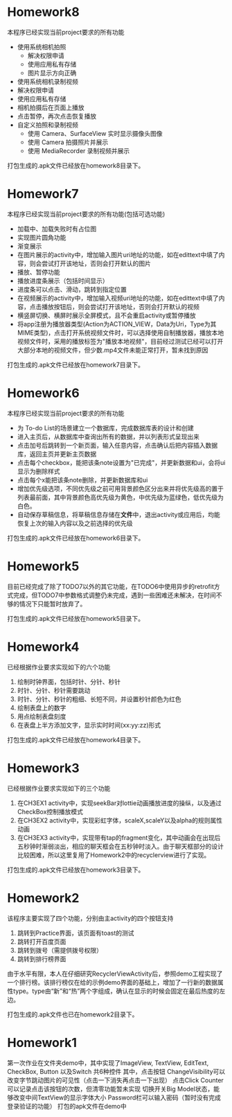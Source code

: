 # Homework8

本程序已经实现当前project要求的所有功能

* 使⽤系统相机拍照
  * 解决权限申请
  * 使⽤应⽤私有存储
  * 图⽚显示⽅向正确
*  使⽤系统相机录制视频
  * 解决权限申请
  * 使⽤应⽤私有存储
  * 相机拍摄后在⻚⾯上播放
  * 点击暂停，再次点击恢复播放
* ⾃定义拍照和录制视频
  * 使⽤ Camera、SurfaceView 实时显示摄像头图像
  * 使⽤ Camera 拍摄照⽚并展示
  * 使⽤ MediaRecorder 录制视频并展示

打包生成的.apk文件已经放在homework8目录下。

# Homework7

本程序已经实现当前project要求的所有功能(包括可选功能)

* 加载中、加载失败时有占位图
* 实现图片圆角功能
* 渐变展示
* 在图片展示的activity中，增加输入图片uri地址的功能，如在edittext中填了内容，则会尝试打开该地址，否则会打开默认的图片
* 播放、暂停功能
* 播放进度条展示（包括时间显示）
* 进度条可以点击、滑动，跳转到指定位置
* 在视频展示的activity中，增加输入视频uri地址的功能，如在edittext中填了内容，点击播放按钮后，则会尝试打开该地址，否则会打开默认的视频
* 横竖屏切换、横屏时展示全屏模式，且不会重启activity或暂停播放
* 将app注册为播放器类型(Action为ACTION_VIEW，Data为Uri，Type为其MIME类型)，点击打开系统视频⽂件时，可以选择使⽤⾃制播放器，播放本地视频文件时，采用的播放标签为"播放本地视频"，目前经过测试已经可以打开大部分本地的视频文件，但少数.mp4文件未能正常打开，暂未找到原因

打包生成的.apk文件已经放在homework7目录下。

# Homework6

本程序已经实现当前project要求的所有功能

* 为 To-do List的场景建立一个数据库，完成数据库表的设计和创建
* 进入主页后，从数据库中查询出所有的数据，并以列表形式呈现出来
* 点击加号后跳转到一个新页面，输入任意内容，点击确认后把内容插入数据库，返回主页并更新主页数据
* 点击每个checkbox，能把该条note设置为"已完成"，并更新数据和ui，会将ui显示为删除样式
* 点击每个x能把该条note删除，并更新数据库和ui
* 增加优先级选项，不同优先级之前可用背景颜色区分出来并将优先级高的置于列表最前面，其中背景颜色高优先级为黄色，中优先级为蓝绿色，低优先级为白色。
* 自动保存草稿信息，将草稿信息存储在**文件**中，退出activity或应用后，均能恢复上次的输入内容以及之前选择的优先级

打包生成的.apk文件已经放在homework6目录下。

# Homework5

目前已经完成了除了TODO7以外的其它功能，在TODO6中使用异步的retrofit方式完成，但TODO7中参数格式调整仍未完成，遇到一些困难还未解决，在时间不够的情况下只能暂时放弃了。

打包生成的.apk文件已经放在homework5目录下。

# Homework4

已经根据作业要求实现如下的六个功能

1. 绘制时钟界面，包括时针、分针、秒针
2. 时针、分针、秒针需要跳动
3. 时针、分针、秒针的粗细、长短不同，并设置秒针颜色为红色
4. 绘制表盘上的数字
5. 用点绘制表盘刻度
6. 在表盘上半方添加文字，显示实时时间(xx:yy:zz)形式

打包生成的.apk文件已经放在homework4目录下。

# Homework3

已经根据作业要求实现如下的三个功能

1. 在CH3EX1 activity中，实现seekBar对lottie动画播放进度的操纵，以及通过CheckBox控制播放模式
2. 在CH3EX2 activity中，实现彩虹字体，scaleX,scaleY以及alpha的规则属性动画
3. 在CH3EX3 activity中，实现带有tap的fragment变化，其中动画会在出现后五秒钟时渐弱淡出，相应的聊天框会在五秒钟时淡入。由于聊天框部分的设计比较困难，所以这里复用了Homework2中的recyclerview进行了实现。

打包生成的.apk文件已经放在homework3目录下。

# Homework2

该程序主要实现了四个功能，分别由主activity的四个按钮支持

1. 跳转到Practice界面，该页面有toast的测试
2. 跳转打开百度页面
3. 跳转到拨号（需提供拨号权限）
4. 跳转到排行榜界面

由于水平有限，本人在仔细研究RecyclerViewActivity后，参照demo工程实现了一个排行榜。该排行榜仅在给的示例demo界面的基础上，增加了一行新的数据属性type。type由“新”和“热”两个字组成，确认在显示的时候会固定在最后热度的左边。

打包生成的.apk文件也已在homework2目录下。

# Homework1

第一次作业在文件夹demo中，其中实现了ImageView, TextView, EditText, CheckBox, Button 以及Switch 共6种控件
其中，点击按钮 ChangeVisibility可以改变字节跳动图片的可见性（点击一下消失再点击一下出现）
点击Click Counter可以记录点击该按钮的次数，但清零功能暂未实现
切换开关Big Model状态，能够改变中间TextView的显示字体大小
Password栏可以输入密码（暂时没有完成登录验证的功能）
打包的apk文件在demo中
